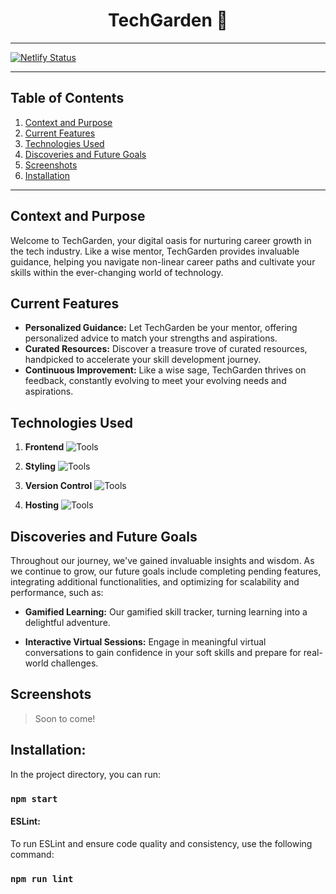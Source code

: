# <center>TechGarden 🌱</center>

---

[![Netlify Status](https://api.netlify.com/api/v1/badges/49c64589-005e-4a94-bf2a-57b6b6b9be4b/deploy-status)](https://app.netlify.com/sites/techgarden/deploys)

---

## Table of Contents

1. [Context and Purpose](#context-and-purpose)
2. [Current Features](#current-features)
3. [Technologies Used](#technologies-used)
4. [Discoveries and Future Goals](#discoveries-and-future-goals)
5. [Screenshots](#screenshots)
6. [Installation](#installation)

---

## Context and Purpose

Welcome to TechGarden, your digital oasis for nurturing career growth in the tech industry. Like a wise mentor, TechGarden provides invaluable guidance, helping you navigate non-linear career paths and cultivate your skills within the ever-changing world of technology.


## Current Features

- **Personalized Guidance:** Let TechGarden be your mentor, offering personalized advice to match your strengths and aspirations.
- **Curated Resources:** Discover a treasure trove of curated resources, handpicked to accelerate your skill development journey.
- **Continuous Improvement:** Like a wise sage, TechGarden thrives on feedback, constantly evolving to meet your evolving needs and aspirations.

## Technologies Used
1. **Frontend**
![Tools](https://skillicons.dev/icons?i=react&theme=light)

2. **Styling**
![Tools](https://skillicons.dev/icons?i=tailwind&theme=light)

3. **Version Control**
![Tools](https://skillicons.dev/icons?i=git&theme=light)

4. **Hosting**
![Tools](https://skillicons.dev/icons?i=netlify&theme=light)

## Discoveries and Future Goals

Throughout our journey, we've gained invaluable insights and wisdom. As we continue to grow, our future goals include completing pending features, integrating additional functionalities, and optimizing for scalability and performance, such as: 

- **Gamified Learning:** Our gamified skill tracker, turning learning into a delightful adventure.

- **Interactive Virtual Sessions:** Engage in meaningful virtual conversations to gain confidence in your soft skills and prepare for real-world challenges.

## Screenshots
> Soon to come! 


## Installation:

In the project directory, you can run:

### `npm start`

#### ESLint:

To run ESLint and ensure code quality and consistency, use the following command:

### `npm run lint`